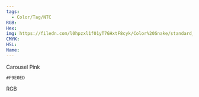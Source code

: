 ```yaml
---
tags:
  - Color/Tag/NTC
RGB:
Hex:
img: https://filedn.com/l0hpzxl1f01yT7GHxtF8cyk/Color%20Snake/standard_csv_to_svg/F9E0ED.svg
CMYK:
HSL:
Name:
---
```

Carousel Pink
```palette
#F9E0ED
```
RGB
